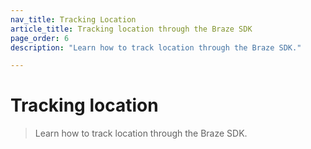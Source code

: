 ```yaml
---
nav_title: Tracking Location
article_title: Tracking location through the Braze SDK
page_order: 6
description: "Learn how to track location through the Braze SDK."

---
```


# Tracking location

> Learn how to track location through the Braze SDK.

